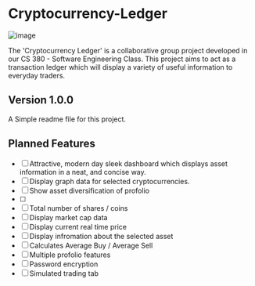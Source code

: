 # Cryptocurrency-Ledger

![image](https://user-images.githubusercontent.com/43221618/149054888-3a49729c-f256-4b87-8e9a-eb10af8c28b6.png)

The 'Cryptocurrency Ledger' is a collaborative group project developed in our CS 380 - Software Engineering Class. This project aims to act as a transaction ledger which will display a variety of useful information to everyday traders.

## Version 1.0.0
A Simple readme file for this project.

## Planned Features
- [ ] Attractive, modern day sleek dashboard which displays asset information in a neat, and concise way.
- [ ] Display graph data for selected cryptocurrencies.
- [ ] Show asset diversification of profolio
- [ ] 
- [ ] Total number of shares / coins
- [ ] Display market cap data
- [ ] Display current real time price
- [ ] Display infromation about the selected asset
- [ ] Calculates Average Buy / Average Sell
- [ ] Multiple profolio features
- [ ] Password encryption
- [ ] Simulated trading tab
